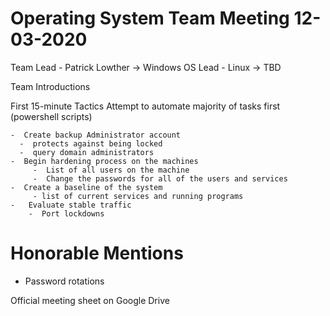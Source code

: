 # Operating System Team Meeting 12-03-2020

Team Lead
    -  Patrick Lowther -> Windows OS Lead
    -  Linux -> TBD

Team Introductions

First 15-minute Tactics
    Attempt to automate majority of tasks first
       (powershell scripts)

    -  Create backup Administrator account
      -  protects against being locked 
      -  query domain administrators 
    -  Begin hardening process on the machines
         -  List of all users on the machine
         -  Change the passwords for all of the users and services
    -  Create a baseline of the system
         - list of current services and running programs  
    -   Evaluate stable traffic
        -  Port lockdowns

# Honorable Mentions
- Password rotations

Official meeting sheet on Google Drive